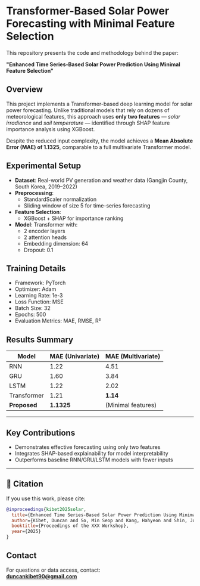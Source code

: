 # Transformer-Based Solar Power Forecasting with Minimal Feature Selection

This repository presents the code and methodology behind the paper:

**"Enhanced Time Series-Based Solar Power Prediction Using Minimal Feature Selection"**

##  Overview

This project implements a Transformer-based deep learning model for solar power forecasting. Unlike traditional models that rely on dozens of meteorological features, this approach uses **only two features** — *solar irradiance* and *soil temperature* — identified through SHAP feature importance analysis using XGBoost.

Despite the reduced input complexity, the model achieves a **Mean Absolute Error (MAE) of 1.1325**, comparable to a full multivariate Transformer model.

##  Experimental Setup

- **Dataset**: Real-world PV generation and weather data (Gangjin County, South Korea, 2019–2022)
- **Preprocessing**:
  - StandardScaler normalization
  - Sliding window of size 5 for time-series forecasting
- **Feature Selection**:
  - XGBoost + SHAP for importance ranking
- **Model**: Transformer with:
  - 2 encoder layers
  - 2 attention heads
  - Embedding dimension: 64
  - Dropout: 0.1

##  Training Details

- Framework: PyTorch
- Optimizer: Adam
- Learning Rate: 1e-3
- Loss Function: MSE
- Batch Size: 32
- Epochs: 500
- Evaluation Metrics: MAE, RMSE, R²

##  Results Summary

| Model        | MAE (Univariate) | MAE (Multivariate) |
|--------------|------------------|--------------------|
| RNN          | 1.22             | 4.51               |
| GRU          | 1.60             | 3.84               |
| LSTM         | 1.22             | 2.02               |
| Transformer  | 1.21             | **1.14**           |
| **Proposed** | **1.1325**       | (Minimal features) |

---

##  Key Contributions

- Demonstrates effective forecasting using only two features
- Integrates SHAP-based explainability for model interpretability
- Outperforms baseline RNN/GRU/LSTM models with fewer inputs

---

## 📎 Citation

If you use this work, please cite:

```bibtex
@inproceedings{kibet2025solar,
  title={Enhanced Time Series-Based Solar Power Prediction Using Minimal Feature Selection},
  author={Kibet, Duncan and So, Min Seop and Kang, Hahyeon and Shin, Jong-Ho},
  booktitle={Proceedings of the XXX Workshop},
  year={2025}
}
```

##  Contact

For questions or data access, contact:  
**duncankibet90@gmail.com** 
